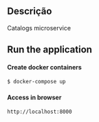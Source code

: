 ## Descrição

Catalogs microservice

## Run the application

#### Create docker containers

```bash
$ docker-compose up
```

#### Access in browser

```
http://localhost:8000
```
